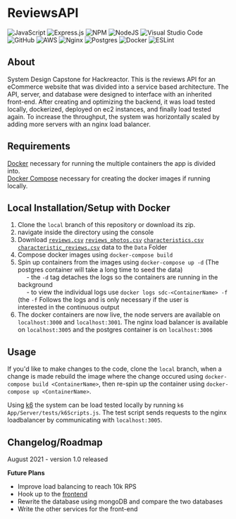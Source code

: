 # ReviewsAPI

![JavaScript](https://img.shields.io/badge/javascript-%23323330.svg?style=for-the-badge&logo=javascript&logoColor=%23F7DF1E) ![Express.js](https://img.shields.io/badge/express.js-%23404d59.svg?style=for-the-badge&logo=express&logoColor=%2361DAFB) ![NPM](https://img.shields.io/badge/NPM-%23000000.svg?style=for-the-badge&logo=npm&logoColor=white) ![NodeJS](https://img.shields.io/badge/node.js-6DA55F?style=for-the-badge&logo=node.js&logoColor=white) ![Visual Studio Code](https://img.shields.io/badge/Visual%20Studio%20Code-0078d7.svg?style=for-the-badge&logo=visual-studio-code&logoColor=white) ![GitHub](https://img.shields.io/badge/github-%23121011.svg?style=for-the-badge&logo=github&logoColor=white) ![AWS](https://img.shields.io/badge/AWS-%23FF9900.svg?style=for-the-badge&logo=amazon-aws&logoColor=white) ![Nginx](https://img.shields.io/badge/nginx-%23009639.svg?style=for-the-badge&logo=nginx&logoColor=white) ![Postgres](https://img.shields.io/badge/postgres-%23316192.svg?style=for-the-badge&logo=postgresql&logoColor=white) ![Docker](https://img.shields.io/badge/docker-%230db7ed.svg?style=for-the-badge&logo=docker&logoColor=white) ![ESLint](https://img.shields.io/badge/ESLint-4B3263?style=for-the-badge&logo=eslint&logoColor=white)

## About

System Design Capstone for Hackreactor. This is the reviews API for an eCommerce website that was divided into a service based architecture. The API, server, and database were designed to interface with an inherited front-end. After creating and optimizing the backend, it was load tested locally, dockerized, deployed on ec2 instances, and finally load tested again. To increase the throughput, the system was horizontally scaled by adding more servers with an nginx load balancer. 

## Requirements

[Docker](https://docs.docker.com/get-docker/) necessary for running the multiple containers the app is divided into.  
[Docker Compose](https://docs.docker.com/compose/install/) necessary for creating the docker images if running locally.

## Local Installation/Setup with Docker

1. Clone the `local` branch of this repository or download its zip.
2. navigate inside the directory using the console
3. Download [`reviews.csv`](https://drive.google.com/file/d/1OCtJD8WhWS5MxVhBvsJAiG4GiWDdMGF3/view?usp=sharing) [`reviews_photos.csv`](https://drive.google.com/file/d/1VrOfjBWPCWrQ76CFZrEqenu4VMTwsjwk/view?usp=sharing) [`characteristics.csv`](https://drive.google.com/file/d/1Vw_ea1Y53igFBd2JXjU3PEkLp_byNff1/view?usp=sharing) [`characteristic_reviews.csv`](https://drive.google.com/file/d/1Rm2RaSuNth38440QlowBYN-69yAfq5rk/view?usp=sharing) data to the `Data` Folder
4. Compose docker images using `docker-compose build`
5. Spin up containers from the images using `docker-compose up -d` (The postgres container will take a long time to seed the data)  
&nbsp;&nbsp;&nbsp;&nbsp; - the `-d` tag detaches the logs so the containers are running in the background  
&nbsp;&nbsp;&nbsp;&nbsp; - to view the individual logs use `docker logs sdc-<ContainerName> -f` (the `-f` Follows the logs and is only necessary if the user is &nbsp;&nbsp;&nbsp;&nbsp;&nbsp;&nbsp; interested in the continuous output 
7. The docker containers are now live, the node servers are available on `localhost:3000` and `localhost:3001`. The nginx load balancer is available on `localhost:3005` and the postgres container is on `localhost:3006`

## Usage

If you'd like to make changes to the code, clone the `local` branch, when a change is made rebuild the image where the change occured using `docker-compose build <ContainerName>`, then re-spin up the container using `docker-compose up <ContainerName>`.

Using [k6](https://k6.io/) the system can be load tested locally by running `k6 App/Server/tests/k6Scripts.js`. The test script sends requests to the nginx loadbalancer by communicating with `localhost:3005`.

## Changelog/Roadmap

August 2021 - version 1.0 released

__Future Plans__
* Improve load balancing to reach 10k RPS
* Hook up to the [frontend](https://github.com/Send-It-Industries/Front-End-Capstone)
* Rewrite the database using mongoDB and compare the two databases
* Write the other services for the front-end

<!-- ## Deployment with AWS

1. Launch as many ec2 instances as needed (1 for each server needed, 1 for the nginx load balancer, and 1 for the postgres database)
2. Update the ip adresses in the `.sh` files to reflect the ip adresses of the corresponding ec2 instance
3. update the ip adress in the DB connection
4. update the ip adresses in the `nginx.conf`
5. run the connect shell command
6. run the init script from the ec2 ssh terminal
7. run ` docker-compose up <ContainerName>`

## Results -->

